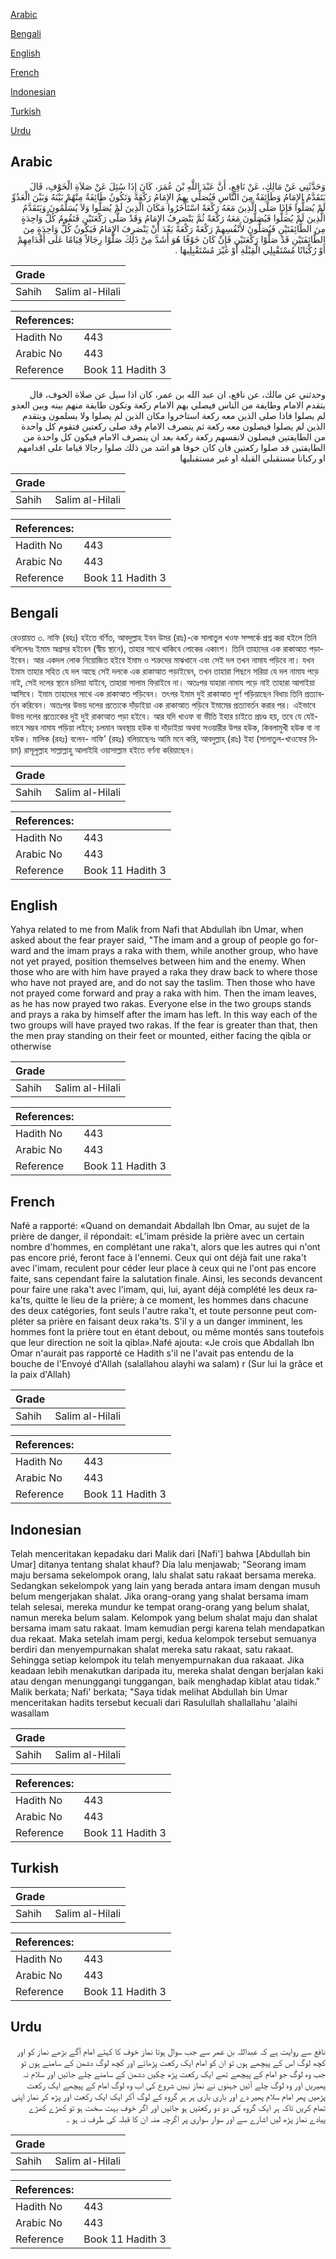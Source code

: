 [Arabic](#arabic)

[Bengali](#bengali)

[English](#english)

[French](#french)

[Indonesian](#indonesian)

[Turkish](#turkish)

[Urdu](#urdu)

## Arabic


<div dir="rtl" lang="ar" style={{fontSize:'larger',backgroundColor:'#f8f9fa',padding:20}}>
وَحَدَّثَنِي عَنْ مَالِكٍ، عَنْ نَافِعٍ، أَنَّ عَبْدَ اللَّهِ بْنَ عُمَرَ، كَانَ إِذَا سُئِلَ عَنْ صَلاَةِ الْخَوْفِ، قَالَ يَتَقَدَّمُ الإِمَامُ وَطَائِفَةٌ مِنَ النَّاسِ فَيُصَلِّي بِهِمُ الإِمَامُ رَكْعَةً وَتَكُونُ طَائِفَةٌ مِنْهُمْ بَيْنَهُ وَبَيْنَ الْعَدُوِّ لَمْ يُصَلُّوا فَإِذَا صَلَّى الَّذِينَ مَعَهُ رَكْعَةً اسْتَأْخَرُوا مَكَانَ الَّذِينَ لَمْ يُصَلُّوا وَلاَ يُسَلِّمُونَ وَيَتَقَدَّمُ الَّذِينَ لَمْ يُصَلُّوا فَيُصَلُّونَ مَعَهُ رَكْعَةً ثُمَّ يَنْصَرِفُ الإِمَامُ وَقَدْ صَلَّى رَكْعَتَيْنِ فَتَقُومُ كُلُّ وَاحِدَةٍ مِنَ الطَّائِفَتَيْنِ فَيُصَلُّونَ لأَنْفُسِهِمْ رَكْعَةً رَكْعَةً بَعْدَ أَنْ يَنْصَرِفَ الإِمَامُ فَيَكُونُ كُلُّ وَاحِدَةٍ مِنَ الطَّائِفَتَيْنِ قَدْ صَلَّوْا رَكْعَتَيْنِ فَإِنْ كَانَ خَوْفًا هُوَ أَشَدَّ مِنْ ذَلِكَ صَلَّوْا رِجَالاً قِيَامًا عَلَى أَقْدَامِهِمْ أَوْ رُكْبَانًا مُسْتَقْبِلِي الْقِبْلَةِ أَوْ غَيْرَ مُسْتَقْبِلِيهَا ‏.‏
</div>
<div style={{backgroundColor:'#f8f9fa',padding:20, marginBottom: 10}}><table> <thead> <tr> <th>Grade</th> <th></th> </tr> </thead> <tbody> <tr><td>Sahih</td><td>Salim al-Hilali</td></tr></tbody></table><table> <thead> <tr> <th>References:</th> <th></th> </tr> </thead> <tbody><tr><td>Hadith No</td><td>443</td></tr><tr><td>Arabic No</td><td>443</td></tr><tr><td>Reference</td><td>Book 11 Hadith 3</td></tr></tbody></table></div>


<div dir="rtl" lang="ar" style={{fontSize:'larger',backgroundColor:'#f8f9fa',padding:20}}>
وحدثني عن مالك، عن نافع، ان عبد الله بن عمر، كان اذا سيل عن صلاة الخوف، قال يتقدم الامام وطايفة من الناس فيصلي بهم الامام ركعة وتكون طايفة منهم بينه وبين العدو لم يصلوا فاذا صلى الذين معه ركعة استاخروا مكان الذين لم يصلوا ولا يسلمون ويتقدم الذين لم يصلوا فيصلون معه ركعة ثم ينصرف الامام وقد صلى ركعتين فتقوم كل واحدة من الطايفتين فيصلون لانفسهم ركعة ركعة بعد ان ينصرف الامام فيكون كل واحدة من الطايفتين قد صلوا ركعتين فان كان خوفا هو اشد من ذلك صلوا رجالا قياما على اقدامهم او ركبانا مستقبلي القبلة او غير مستقبليها
</div>
<div style={{backgroundColor:'#f8f9fa',padding:20, marginBottom: 10}}><table> <thead> <tr> <th>Grade</th> <th></th> </tr> </thead> <tbody> <tr><td>Sahih</td><td>Salim al-Hilali</td></tr></tbody></table><table> <thead> <tr> <th>References:</th> <th></th> </tr> </thead> <tbody><tr><td>Hadith No</td><td>443</td></tr><tr><td>Arabic No</td><td>443</td></tr><tr><td>Reference</td><td>Book 11 Hadith 3</td></tr></tbody></table></div>

## Bengali


<div dir="ltr" lang="bn" style={{fontSize:'larger',backgroundColor:'#f8f9fa',padding:20}}>
রেওয়ায়ত ৩. নাফি (রহঃ) হইতে বর্ণিত, আবদুল্লাহ ইবন উমর (রাঃ)-কে সালাতুল খওফ সম্পর্কে প্রশ্ন করা হইলে তিনি বলিলেনঃ ইমাম অগ্রসর হইবেন (স্বীয় স্থানে), তাহার সাথে থাকিবে লোকের একাংশ। তিনি তাহাদের এক রাকাআত পড়াইবেন। আর একদল লোক নিয়োজিত হইবে ইমাম ও শত্রুদের মাঝখানে এবং সেই দল তখন নামায পড়িবে না। যখন ইমাম তাহার সহিত যে দল আছে সেই দলকে এক রাকাআত পড়াইবেন, তখন তাহারা পিছনে সরিয়া যে দল নামায পড়ে নাই, সেই দলের স্থানে চলিয়া যাইবে, তাহারা সালাম ফিরাইবে না। অতঃপর যাহারা নামায পড়ে নাই তাহারা আগাইয়া আসিবে। ইমাম তাহাদের সাথে এক রাকাআত পড়িবেন। তৎপর ইমাম দুই রাকাআত পূর্ণ পড়িয়াছেন বিধায় তিনি প্রত্যাবর্তন করিবেন। অতঃপর উভয় দলের প্রত্যেকে দাঁড়াইয়া এক রাকাআত পড়িবে ইমামের প্রত্যাবর্তন করার পর। এইভাবে উভয় দলের প্রত্যেকের দুই দুই রাকাআত পড়া হইবে। আর যদি খাওফ বা ভীতি ইহার চাইতে প্রচণ্ড হয়, তবে যে যেইভাবে সম্ভব নামায পড়িয়া লইবে; চলমান অবস্থায় হউক বা দাঁড়াইয়া অথবা সওয়ারীর উপর হউক, কিবলামুখী হউক বা না হউক। মালিক (রহঃ) বলেন- নাফি’ (রহঃ) বলিয়াছেনঃ আমি মনে করি, আবদুল্লাহ্ (রাঃ) ইহা (সালাতুল-খাওফের নিয়ম) রাসূলুল্লাহ সাল্লাল্লাহু আলাইহি ওয়াসাল্লাম হইতে বর্ণনা করিয়াছেন।
</div>
<div style={{backgroundColor:'#f8f9fa',padding:20, marginBottom: 10}}><table> <thead> <tr> <th>Grade</th> <th></th> </tr> </thead> <tbody> <tr><td>Sahih</td><td>Salim al-Hilali</td></tr></tbody></table><table> <thead> <tr> <th>References:</th> <th></th> </tr> </thead> <tbody><tr><td>Hadith No</td><td>443</td></tr><tr><td>Arabic No</td><td>443</td></tr><tr><td>Reference</td><td>Book 11 Hadith 3</td></tr></tbody></table></div>

## English


<div dir="ltr" lang="en" style={{fontSize:'larger',backgroundColor:'#f8f9fa',padding:20}}>
Yahya related to me from Malik from Nafi that Abdullah ibn Umar, when asked about the fear prayer said, "The imam and a group of people go forward and the imam prays a raka with them, while another group, who have not yet prayed, position themselves between him and the enemy. When those who are with him have prayed a raka they draw back to where those who have not prayed are, and do not say the taslim. Then those who have not prayed come forward and pray a raka with him. Then the imam leaves, as he has now prayed two rakas. Everyone else in the two groups stands and prays a raka by himself after the imam has left. In this way each of the two groups will have prayed two rakas. If the fear is greater than that, then the men pray standing on their feet or mounted, either facing the qibla or otherwise
</div>
<div style={{backgroundColor:'#f8f9fa',padding:20, marginBottom: 10}}><table> <thead> <tr> <th>Grade</th> <th></th> </tr> </thead> <tbody> <tr><td>Sahih</td><td>Salim al-Hilali</td></tr></tbody></table><table> <thead> <tr> <th>References:</th> <th></th> </tr> </thead> <tbody><tr><td>Hadith No</td><td>443</td></tr><tr><td>Arabic No</td><td>443</td></tr><tr><td>Reference</td><td>Book 11 Hadith 3</td></tr></tbody></table></div>

## French


<div dir="ltr" lang="fr" style={{fontSize:'larger',backgroundColor:'#f8f9fa',padding:20}}>
Nafé a rapporté: «Quand on demandait Abdallah Ibn Omar, au sujet de la prière de danger, il répondait: «L'imam préside la prière avec un certain nombre d'hommes, en complétant une raka't, alors que les autres qui n'ont pas encore prié, feront face à l'ennemi. Ceux qui ont déjà fait une raka't avec l'imam, reculent pour céder leur place à ceux qui ne l'ont pas encore faite, sans cependant faire la salutation finale. Ainsi, les seconds devancent pour faire une raka't avec l'imam, qui, lui, ayant déjà complété les deux raka'ts, quitte le lieu de la prière; à ce moment, les hommes dans chacune des deux catégories, font seuls l'autre raka't, et toute personne peut compléter sa prière en faisant deux raka'ts. S'il y a un danger imminent, les hommes font la prière tout en étant debout, ou même montés sans toutefois que leur direction ne soit la qibla».Nafé ajouta: «Je crois que Abdallah Ibn Omar n'aurait pas rapporté ce Hadith s'il ne l'avait pas entendu de la bouche de l'Envoyé d'Allah (salallahou alayhi wa salam) r (Sur lui la grâce et la paix d'Allah)
</div>
<div style={{backgroundColor:'#f8f9fa',padding:20, marginBottom: 10}}><table> <thead> <tr> <th>Grade</th> <th></th> </tr> </thead> <tbody> <tr><td>Sahih</td><td>Salim al-Hilali</td></tr></tbody></table><table> <thead> <tr> <th>References:</th> <th></th> </tr> </thead> <tbody><tr><td>Hadith No</td><td>443</td></tr><tr><td>Arabic No</td><td>443</td></tr><tr><td>Reference</td><td>Book 11 Hadith 3</td></tr></tbody></table></div>

## Indonesian


<div dir="ltr" lang="id" style={{fontSize:'larger',backgroundColor:'#f8f9fa',padding:20}}>
Telah menceritakan kepadaku dari Malik dari [Nafi'] bahwa [Abdullah bin Umar] ditanya tentang shalat khauf? Dia lalu menjawab; "Seorang imam maju bersama sekelompok orang, lalu shalat satu rakaat bersama mereka. Sedangkan sekelompok yang lain yang berada antara imam dengan musuh belum mengerjakan shalat. Jika orang-orang yang shalat bersama imam telah selesai, mereka mundur ke tempat orang-orang yang belum shalat, namun mereka belum salam. Kelompok yang belum shalat maju dan shalat bersama imam satu rakaat. Imam kemudian pergi karena telah mendapatkan dua rekaat. Maka setelah imam pergi, kedua kelompok tersebut semuanya berdiri dan menyempurnakan shalat mereka satu rakaat, satu rakaat. Sehingga setiap kelompok itu telah menyempurnakan dua rakaaat. Jika keadaan lebih menakutkan daripada itu, mereka shalat dengan berjalan kaki atau dengan menunggangi tunggangan, baik menghadap kiblat atau tidak." Malik berkata; Nafi' berkata; "Saya tidak melihat Abdullah bin Umar menceritakan hadits tersebut kecuali dari Rasulullah shallallahu 'alaihi wasallam
</div>
<div style={{backgroundColor:'#f8f9fa',padding:20, marginBottom: 10}}><table> <thead> <tr> <th>Grade</th> <th></th> </tr> </thead> <tbody> <tr><td>Sahih</td><td>Salim al-Hilali</td></tr></tbody></table><table> <thead> <tr> <th>References:</th> <th></th> </tr> </thead> <tbody><tr><td>Hadith No</td><td>443</td></tr><tr><td>Arabic No</td><td>443</td></tr><tr><td>Reference</td><td>Book 11 Hadith 3</td></tr></tbody></table></div>

## Turkish


<div dir="ltr" lang="tr" style={{fontSize:'larger',backgroundColor:'#f8f9fa',padding:20}}>

</div>
<div style={{backgroundColor:'#f8f9fa',padding:20, marginBottom: 10}}><table> <thead> <tr> <th>Grade</th> <th></th> </tr> </thead> <tbody> <tr><td>Sahih</td><td>Salim al-Hilali</td></tr></tbody></table><table> <thead> <tr> <th>References:</th> <th></th> </tr> </thead> <tbody><tr><td>Hadith No</td><td>443</td></tr><tr><td>Arabic No</td><td>443</td></tr><tr><td>Reference</td><td>Book 11 Hadith 3</td></tr></tbody></table></div>

## Urdu


<div dir="rtl" lang="ur" style={{fontSize:'larger',backgroundColor:'#f8f9fa',padding:20}}>
نافع سے روایت ہے کہ عبداللہ بن عمر سے جب سوال ہوتا نماز خوف کا کہتے امام آگے بڑھے نماز کو اور کچھ لوگ اس کے پیچھے ہوں تو ان کو امام ایک رکعت پڑھائے اور کچھ لوگ دشمن کے سامنے ہوں تو جب وہ لوگ جو امام کے پیچھے تھے ایک رکعت پڑھ چکیں دشمن کے سامنے چلے جائیں اور سلام نہ پھیریں اور وہ لوگ چلے آئیں جہنوں نے نماز نہیں شروع کی اب وہ لوگ امام کے پیچھے ایک رکعت پڑھیں پھر امام سلام پھیر دے اور باری باری ہر ہر گروہ کے لوگ آکر ایک ایک رکعت اور پڑھ کر نماز اپنی تمام کریں تاکہ ہر ایک گروہ کی دو دو رکعتیں ہو جائیں اور اگر خوف بہت سخت ہو تو کھڑے کھڑے پیادے نماز پڑھ لیں اشارے سے اور سوار سواری پر اگرچہ منہ ان کا قبلہ کی طرف نہ ہو ۔
</div>
<div style={{backgroundColor:'#f8f9fa',padding:20, marginBottom: 10}}><table> <thead> <tr> <th>Grade</th> <th></th> </tr> </thead> <tbody> <tr><td>Sahih</td><td>Salim al-Hilali</td></tr></tbody></table><table> <thead> <tr> <th>References:</th> <th></th> </tr> </thead> <tbody><tr><td>Hadith No</td><td>443</td></tr><tr><td>Arabic No</td><td>443</td></tr><tr><td>Reference</td><td>Book 11 Hadith 3</td></tr></tbody></table></div>